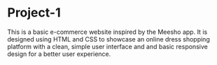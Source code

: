 # Project-1
This is a basic e-commerce website inspired by the Meesho app. It is designed using HTML and CSS to showcase an online dress shopping platform with a clean, simple user interface and and basic responsive design for a better user experience.
